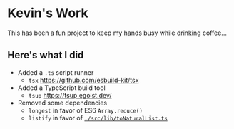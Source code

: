 # Kevin's Work

This has been a fun project to keep my hands busy while drinking coffee...

## Here's what I did

- Added a `.ts` script runner
  - `tsx` https://github.com/esbuild-kit/tsx
- Added a TypeScript build tool
  - `tsup` https://tsup.egoist.dev/
- Removed some dependencies
  - `longest` in favor of ES6 `Array.reduce()`
  - `listify` in favor of [`./src/lib/toNaturalList.ts`](https://github.com/kevinkhill/mrm/tree/mrm-ts/packages/mrm-ts/src/lib/toNaturalList.ts)
